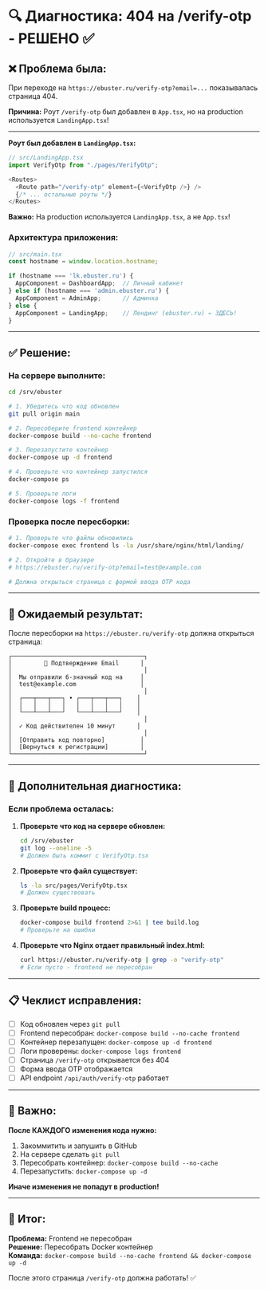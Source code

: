 # 🔍 Диагностика: 404 на /verify-otp - РЕШЕНО ✅

## ❌ Проблема была:

При переходе на `https://ebuster.ru/verify-otp?email=...` показывалась страница 404.

**Причина:** Роут `/verify-otp` был добавлен в `App.tsx`, но на production используется `LandingApp.tsx`!

---

**Роут был добавлен в `LandingApp.tsx`:**

```typescript
// src/LandingApp.tsx
import VerifyOtp from "./pages/VerifyOtp";

<Routes>
  <Route path="/verify-otp" element={<VerifyOtp />} />
  {/* ... остальные роуты */}
</Routes>
```

**Важно:** На production используется `LandingApp.tsx`, а не `App.tsx`!

### Архитектура приложения:

```typescript
// src/main.tsx
const hostname = window.location.hostname;

if (hostname === 'lk.ebuster.ru') {
  AppComponent = DashboardApp;  // Личный кабинет
} else if (hostname === 'admin.ebuster.ru') {
  AppComponent = AdminApp;      // Админка
} else {
  AppComponent = LandingApp;    // Лендинг (ebuster.ru) ← ЗДЕСЬ!
}
```

---

## ✅ Решение:

### На сервере выполните:

```bash
cd /srv/ebuster

# 1. Убедитесь что код обновлен
git pull origin main

# 2. Пересоберите frontend контейнер
docker-compose build --no-cache frontend

# 3. Перезапустите контейнер
docker-compose up -d frontend

# 4. Проверьте что контейнер запустился
docker-compose ps

# 5. Проверьте логи
docker-compose logs -f frontend
```

### Проверка после пересборки:

```bash
# 1. Проверьте что файлы обновились
docker-compose exec frontend ls -la /usr/share/nginx/html/landing/

# 2. Откройте в браузере
# https://ebuster.ru/verify-otp?email=test@example.com

# Должна открыться страница с формой ввода OTP кода
```

---

## 🎯 Ожидаемый результат:

После пересборки на `https://ebuster.ru/verify-otp` должна открыться страница:

```
┌─────────────────────────────────────┐
│         📧 Подтверждение Email      │
│                                     │
│  Мы отправили 6-значный код на     │
│  test@example.com                  │
│                                     │
│  ┌───┬───┬───┐ • ┌───┬───┬───┐    │
│  │   │   │   │   │   │   │   │    │
│  └───┴───┴───┘   └───┴───┴───┘    │
│                                     │
│  ✓ Код действителен 10 минут      │
│                                     │
│  [Отправить код повторно]          │
│  [Вернуться к регистрации]         │
└─────────────────────────────────────┘
```

---

## 🔧 Дополнительная диагностика:

### Если проблема осталась:

1. **Проверьте что код на сервере обновлен:**
   ```bash
   cd /srv/ebuster
   git log --oneline -5
   # Должен быть коммит с VerifyOtp.tsx
   ```

2. **Проверьте что файл существует:**
   ```bash
   ls -la src/pages/VerifyOtp.tsx
   # Должен существовать
   ```

3. **Проверьте build процесс:**
   ```bash
   docker-compose build frontend 2>&1 | tee build.log
   # Проверьте на ошибки
   ```

4. **Проверьте что Nginx отдает правильный index.html:**
   ```bash
   curl https://ebuster.ru/verify-otp | grep -o "verify-otp"
   # Если пусто - frontend не пересобран
   ```

---

## 📋 Чеклист исправления:

- [ ] Код обновлен через `git pull`
- [ ] Frontend пересобран: `docker-compose build --no-cache frontend`
- [ ] Контейнер перезапущен: `docker-compose up -d frontend`
- [ ] Логи проверены: `docker-compose logs frontend`
- [ ] Страница `/verify-otp` открывается без 404
- [ ] Форма ввода OTP отображается
- [ ] API endpoint `/api/auth/verify-otp` работает

---

## 🚨 Важно:

**После КАЖДОГО изменения кода нужно:**

1. Закоммитить и запушить в GitHub
2. На сервере сделать `git pull`
3. Пересобрать контейнер: `docker-compose build --no-cache`
4. Перезапустить: `docker-compose up -d`

**Иначе изменения не попадут в production!**

---

## 📝 Итог:

**Проблема:** Frontend не пересобран  
**Решение:** Пересобрать Docker контейнер  
**Команда:** `docker-compose build --no-cache frontend && docker-compose up -d`

После этого страница `/verify-otp` должна работать! ✅
